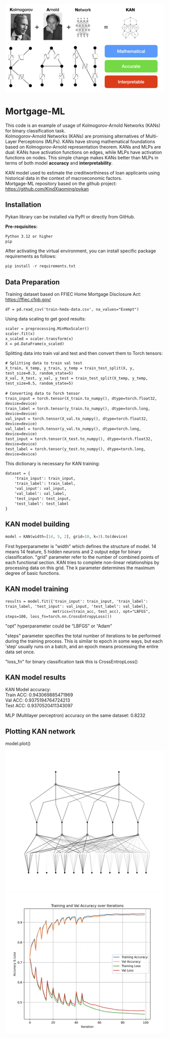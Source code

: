 <img width="600" alt="kan_plot" src="https://github.com/yuriy3122/Mortgage-ML/blob/main/kan.png">

# Mortgage-ML

This code is an example of usage of Kolmogorov-Arnold Networks (KANs) for binary classification task.<br>
Kolmogorov-Arnold Networks (KANs) are promising alternatives of Multi-Layer Perceptrons (MLPs). KANs have strong mathematical foundations based on Kolmogorov-Arnold representation theorem. KANs and MLPs are dual: KANs have activation functions on edges, while MLPs have activation functions on nodes. This simple change makes KANs better than MLPs in terms of both model **accuracy** and **interpretability**.

KAN model used to estimate the creditworthiness of loan applicants using historical data in the context of macroeconomic factors.<br>
Mortgage-ML repository based on the github project: <a href="url">https://github.com/KindXiaoming/pykan</a><br>

## Installation
Pykan library can be installed via PyPI or directly from GitHub.

**Pre-requisites:**

```
Python 3.12 or higher
pip
```

After activating the virtual environment, you can install specific package requirements as follows:
```python
pip install -r requirements.txt
```
## Data Preparation
Training dataset based on FFIEC Home Mortgage Disclosure Act: <a href="url">https://ffiec.cfpb.gov/</a>
```
df = pd.read_csv('train-hmda-data.csv', na_values="Exempt")
```
Using data scaling to get good results:
```
scaler = preprocessing.MinMaxScaler()
scaler.fit(x)
x_scaled = scaler.transform(x)
X = pd.DataFrame(x_scaled)
```
Splitting data into train val and test and then convert them to Torch tensors:
```
# Splitting data to train val test
X_train, X_temp, y_train, y_temp = train_test_split(X, y, test_size=0.3, random_state=5)
X_val, X_test, y_val, y_test = train_test_split(X_temp, y_temp, test_size=0.5, random_state=5)

# Converting data to Torch tensor
train_input = torch.tensor(X_train.to_numpy(), dtype=torch.float32, device=device)
train_label = torch.tensor(y_train.to_numpy(), dtype=torch.long, device=device)
val_input = torch.tensor(X_val.to_numpy(), dtype=torch.float32, device=device)
val_label = torch.tensor(y_val.to_numpy(), dtype=torch.long, device=device)
test_input = torch.tensor(X_test.to_numpy(), dtype=torch.float32, device=device)
test_label = torch.tensor(y_test.to_numpy(), dtype=torch.long, device=device)
```
This dictionary is necessary for KAN training:
```
dataset = {
    'train_input': train_input,
    'train_label': train_label,
    'val_input': val_input,
    'val_label': val_label,
    'test_input': test_input,
    'test_label': test_label
}
```

## KAN model building
```trainModel.py
model = KAN(width=[14, 5, 2], grid=10, k=3).to(device)
```
First hyperparameter is "width" which defines the structure of model.
14 means 14 feature, 5 hidden neurons and 2 output edge for binary classification.
"grid" parameter refer to the number of combined points of each functional section.
KAN tries to complete non-linear relationships by processing data on this grid.
The k parameter determines the maximum degree of basic functions.

## KAN model training
```
results = model.fit({'train_input': train_input, 'train_label': train_label, 'test_input': val_input, 'test_label': val_label},
                     metrics=(train_acc, test_acc), opt="LBFGS", steps=100, loss_fn=torch.nn.CrossEntropyLoss())
```
"opt" hyperparameter could be “LBFGS” or “Adam”

"steps" parameter specifies the total number of iterations to be performed during the training process. 
This is similar to epoch in some ways, but each 'step' usually runs on a batch, 
and an epoch means processing the entire data set once.

"loss_fn" for binary classification task this is CrossEntropLoss()

## KAN model results

KAN Model accuracy:<br>
Train ACC: 0.943069885471969<br>
Val ACC: 0.9375194764724213<br>
Test ACC: 0.9370520411343097<br>

MLP (Multilayer perceptron) accuracy on the same dataset: 0.8232

## Plotting KAN network
model.plot()

<img width="600" alt="kan_plot" src="https://github.com/yuriy3122/Mortgage-ML/blob/main/KAN-scheme.png">

<br>

<img width="600" alt="kan_plot" src="https://github.com/yuriy3122/Mortgage-ML/blob/main/plot.png">





